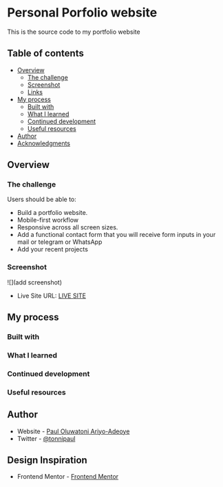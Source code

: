 # Personal Porfolio website

This is the source code to my portfolio website

## Table of contents

- [Overview](#overview)
  - [The challenge](#the-challenge)
  - [Screenshot](#screenshot)
  - [Links](#links)
- [My process](#my-process)
  - [Built with](#built-with)
  - [What I learned](#what-i-learned)
  - [Continued development](#continued-development)
  - [Useful resources](#useful-resources)
- [Author](#author)
- [Acknowledgments](#acknowledgments)

## Overview

### The challenge

Users should be able to:

- Build a portfolio website.
- Mobile-first workflow
- Responsive across all screen sizes.
- Add a functional contact form that you will receive form inputs in your mail or telegram or WhatsApp 
- Add your recent projects


### Screenshot

![](add screenshot)

- Live Site URL: [LIVE SITE](http://country-data.tonnipaul.com/)

## My process

### Built with




### What I learned


### Continued development


### Useful resources



## Author

- Website - [Paul Oluwatoni Ariyo-Adeoye](https://www.your-site.com)
- Twitter - [@tonnipaul]()

## Design Inspiration 

- Frontend Mentor - [Frontend Mentor](https://www.frontendmentor.io/)



